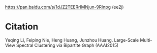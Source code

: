 https://pan.baidu.com/s/1dJZ2TEERrlMNjun-9RInpg (ee2j)

# Citation
Yeqing Li, Feiping Nie, Heng Huang, Junzhou Huang. Large-Scale Multi-View Spectral Clustering via Bipartite Graph (AAAI2015)

